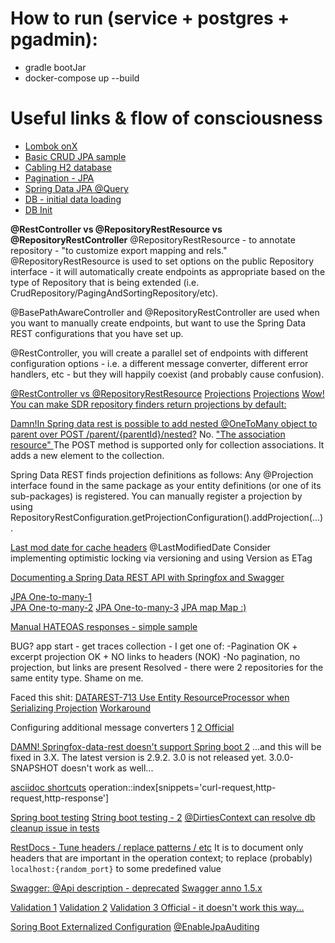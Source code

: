 # How to run (service + postgres + pgadmin):
* gradle bootJar
* docker-compose up --build

# Useful links & flow of consciousness

* [Lombok onX](https://projectlombok.org/features/experimental/onX)
* [Basic CRUD JPA sample](https://projectlombok.org/features/experimental/onX)
* [Cabling H2 database](https://www.baeldung.com/spring-boot-h2-database)
* [Pagination - JPA](https://www.baeldung.com/jpa-pagination)
* [Spring Data JPA @Query](https://www.baeldung.com/spring-data-jpa-query)
* [DB - initial data loading](https://www.baeldung.com/spring-boot-data-sql-and-schema-sql)
* [DB Init](https://docs.spring.io/spring-boot/docs/current/reference/html/howto-database-initialization.html)


**@RestController vs @RepositoryRestResource vs @RepositoryRestController**
@RepositoryRestResource - to annotate repository - "to customize export mapping and rels."
@RepositoryRestResource is used to set options on the public Repository interface - 
it will automatically create endpoints as appropriate based on the type of Repository that is being extended 
(i.e. CrudRepository/PagingAndSortingRepository/etc).

@BasePathAwareController and @RepositoryRestController are used when you want to manually create endpoints, 
but want to use the Spring Data REST configurations that you have set up.

@RestController, you will create a parallel set of endpoints with different configuration options - i.e. 
a different message converter, different error handlers, etc - but they will happily coexist (and probably cause confusion).

[@RestController vs @RepositoryRestResource](https://stackoverflow.com/questions/22824840/when-to-use-restcontroller-vs-repositoryrestresource/23183168)
[Projections](https://docs.spring.io/spring-data/rest/docs/current/reference/html/#projections-excerpts)
[Projections](https://www.baeldung.com/spring-data-rest-projections-excerpts)
[Wow! You can make SDR repository finders return projections by default:](https://stackoverflow.com/questions/33288486/using-a-spring-data-rest-projection-as-a-representation-for-a-resource-in-a-cus)

[Damn!In Spring data rest is possible to add nested @OneToMany object to parent over POST /parent/{parentId}/nested?](https://stackoverflow.com/questions/37278662/in-spring-data-rest-is-possible-to-add-nested-onetomany-object-to-parent-over-p)
No.
[ "The association resource" ](https://docs.spring.io/spring-data/rest/docs/current/reference/html/#repository-resources.association-resource)
The POST method is supported only for collection associations. It adds a new element to the collection.



Spring Data REST finds projection definitions as follows:
    Any @Projection interface found in the same package as your entity definitions (or one of its sub-packages) is registered.
    You can manually register a projection by using RepositoryRestConfiguration.getProjectionConfiguration().addProjection(…).

[Last mod date for cache headers](https://docs.spring.io/spring-data/rest/docs/current/reference/html/#conditional.if-modified-since)
@LastModifiedDate
Consider implementing optimistic locking via versioning and using Version as ETag

[Documenting a Spring Data REST API with Springfox and Swagger](https://reflectoring.io/documenting-spring-data-rest-api-with-springfox/)
    
    
[JPA One-to-many-1](https://www.baeldung.com/hibernate-one-to-many)    
[JPA One-to-many-2](https://hellokoding.com/jpa-one-to-many-relationship-mapping-example-with-spring-boot-maven-and-mysql/)
[JPA One-to-many-3](https://vladmihalcea.com/the-best-way-to-map-a-onetomany-association-with-jpa-and-hibernate/)
[JPA map Map :)](https://reviewdb.io/questions/1505120348934/how-to-store-map-string-string-using-jpa)     

[Manual HATEOAS responses - simple sample](https://stackoverflow.com/questions/25858698/spring-hateoas-embedded-resource-support)


BUG? app start - get traces collection - I get one of:
-Pagination OK + excerpt projection OK + NO links to headers (NOK)
-No pagination, no projection, but links are present
Resolved - there were 2 repositories for the same entity type. Shame on me.

Faced this shit: [DATAREST-713 Use Entity ResourceProcessor when Serializing Projection](https://jira.spring.io/browse/DATAREST-713)
[Workaround](https://stackoverflow.com/questions/47048099/spring-data-rest-resourceprocessor-not-applied-on-projections)

Configuring additional message converters
[1](https://stackoverflow.com/questions/34172163/spring-boot-how-to-custom-httpmessageconverter)
[2 Official](https://docs.spring.io/spring-boot/docs/current/reference/html/boot-features-developing-web-applications.html#boot-features-spring-mvc-message-converters)

[DAMN! Springfox-data-rest doesn't support Spring boot 2](https://github.com/springfox/springfox/issues/2298)
...and this will be fixed in 3.X. The latest version is 2.9.2. 3.0 is not released yet. 3.0.0-SNAPSHOT doesn't work as well...

[asciidoc shortcuts](https://docs.spring.io/spring-restdocs/docs/current/reference/html5/#working-with-asciidoctor-including-snippets-operation)
operation::index[snippets='curl-request,http-request,http-response']

[Spring boot testing](https://docs.spring.io/spring-boot/docs/current/reference/html/boot-features-testing.html)
[String boot testing - 2](https://spring.io/guides/gs/accessing-data-rest/)
[@DirtiesContext can resolve db cleanup issue in tests](https://stackoverflow.com/questions/34617152/how-to-re-create-database-before-each-test-in-spring)

[RestDocs - Tune headers / replace patterns / etc](https://github.com/spring-projects/spring-restdocs/blob/master/docs/src/docs/asciidoc/customizing-requests-and-responses.adoc#customizing-requests-and-responses-preprocessors)
It is to document only headers that are important in the operation context; to replace (probably) `localhost:{random_port}` to some predefined value  

[Swagger: @Api description - deprecated](https://github.com/swagger-api/swagger-core/issues/1476)
[Swagger anno 1.5.x](https://github.com/swagger-api/swagger-core/wiki/Annotations-1.5.X#swaggerdefinition)

[Validation 1](https://www.petrikainulainen.net/programming/spring-framework/spring-from-the-trenches-adding-validation-to-a-rest-api/)
[Validation 2](https://github.com/swagger-api/swagger-codegen/issues/5688)
[Validation 3 Official - it doesn't work this way...](https://www.baeldung.com/spring-boot-bean-validation)

  
 
[Soring Boot Externalized Configuration](https://docs.spring.io/spring-boot/docs/current/reference/html/boot-features-external-config.html)
[@EnableJpaAuditing](https://springbootdev.com/2018/03/13/spring-data-jpa-auditing-with-createdby-createddate-lastmodifiedby-and-lastmodifieddate/)       
 